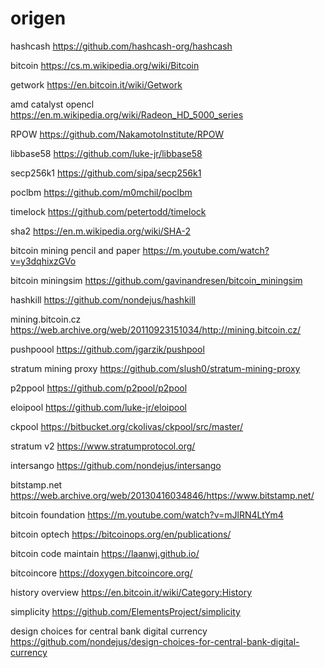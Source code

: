 origen
======

hashcash
https://github.com/hashcash-org/hashcash

bitcoin
https://cs.m.wikipedia.org/wiki/Bitcoin

getwork 
https://en.bitcoin.it/wiki/Getwork

amd catalyst opencl 
https://en.m.wikipedia.org/wiki/Radeon_HD_5000_series

RPOW
https://github.com/NakamotoInstitute/RPOW

libbase58
https://github.com/luke-jr/libbase58

secp256k1
https://github.com/sipa/secp256k1

poclbm 
https://github.com/m0mchil/poclbm

timelock
https://github.com/petertodd/timelock

sha2
https://en.m.wikipedia.org/wiki/SHA-2

bitcoin mining pencil and paper
https://m.youtube.com/watch?v=y3dqhixzGVo

bitcoin miningsim
https://github.com/gavinandresen/bitcoin_miningsim

hashkill
https://github.com/nondejus/hashkill

mining.bitcoin.cz 
https://web.archive.org/web/20110923151034/http://mining.bitcoin.cz/

pushpoool
https://github.com/jgarzik/pushpool

stratum mining proxy
https://github.com/slush0/stratum-mining-proxy

p2ppool
https://github.com/p2pool/p2pool

eloipool
https://github.com/luke-jr/eloipool

ckpool 
https://bitbucket.org/ckolivas/ckpool/src/master/

stratum v2
https://www.stratumprotocol.org/

intersango 
https://github.com/nondejus/intersango

bitstamp.net 
https://web.archive.org/web/20130416034846/https://www.bitstamp.net/

bitcoin foundation 
https://m.youtube.com/watch?v=mJlRN4LtYm4

bitcoin optech
https://bitcoinops.org/en/publications/

bitcoin code maintain
https://laanwj.github.io/

bitcoincore
https://doxygen.bitcoincore.org/

history overview
https://en.bitcoin.it/wiki/Category:History

simplicity
https://github.com/ElementsProject/simplicity

design choices for central bank digital currency
https://github.com/nondejus/design-choices-for-central-bank-digital-currency
